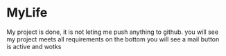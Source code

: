 # MyLife
My project is done, it is not leting me push anything to github. you will see my project meets all requirements
on the bottom you will see a mail button is active and wotks 
